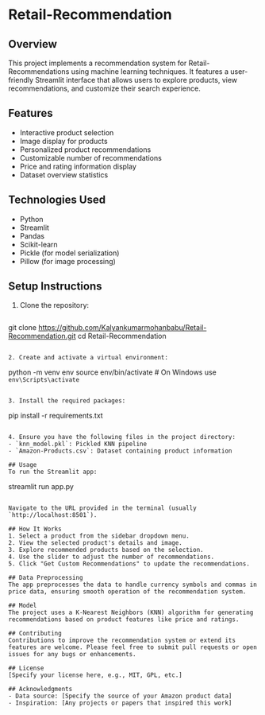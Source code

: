 # Retail-Recommendation

## Overview
This project implements a recommendation system for  Retail-Recommendations using machine learning techniques. It features a user-friendly Streamlit interface that allows users to explore products, view recommendations, and customize their search experience.

## Features
- Interactive product selection
- Image display for products
- Personalized product recommendations
- Customizable number of recommendations
- Price and rating information display
- Dataset overview statistics

## Technologies Used
- Python
- Streamlit
- Pandas
- Scikit-learn
- Pickle (for model serialization)
- Pillow (for image processing)

## Setup Instructions
1. Clone the repository:
   ```
  git clone https://github.com/Kalyankumarmohanbabu/Retail-Recommendation.git
 cd Retail-Recommendation

   ```

2. Create and activate a virtual environment:
   ```
   python -m venv env
   source env/bin/activate  # On Windows use `env\Scripts\activate`
   ```

3. Install the required packages:
   ```
   pip install -r requirements.txt
   ```

4. Ensure you have the following files in the project directory:
   - `knn_model.pkl`: Pickled KNN pipeline
   - `Amazon-Products.csv`: Dataset containing product information

## Usage
To run the Streamlit app:
```
streamlit run app.py
```

Navigate to the URL provided in the terminal (usually `http://localhost:8501`).

## How It Works
1. Select a product from the sidebar dropdown menu.
2. View the selected product's details and image.
3. Explore recommended products based on the selection.
4. Use the slider to adjust the number of recommendations.
5. Click "Get Custom Recommendations" to update the recommendations.

## Data Preprocessing
The app preprocesses the data to handle currency symbols and commas in price data, ensuring smooth operation of the recommendation system.

## Model
The project uses a K-Nearest Neighbors (KNN) algorithm for generating recommendations based on product features like price and ratings.

## Contributing
Contributions to improve the recommendation system or extend its features are welcome. Please feel free to submit pull requests or open issues for any bugs or enhancements.

## License
[Specify your license here, e.g., MIT, GPL, etc.]

## Acknowledgments
- Data source: [Specify the source of your Amazon product data]
- Inspiration: [Any projects or papers that inspired this work]
